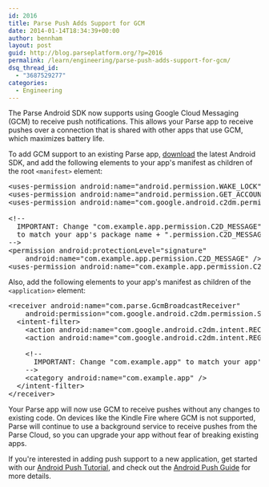 ```yaml
---
id: 2016
title: Parse Push Adds Support for GCM
date: 2014-01-14T18:34:39+00:00
author: bennham
layout: post
guid: http://blog.parseplatform.org/?p=2016
permalink: /learn/engineering/parse-push-adds-support-for-gcm/
dsq_thread_id:
  - "3687529277"
categories:
  - Engineering
---
```

The Parse Android SDK now supports using Google Cloud Messaging (GCM) to receive push notifications. This allows your Parse app to receive pushes over a connection that is shared with other apps that use GCM, which maximizes battery life.

To add GCM support to an existing Parse app, [download](https://parse.com/docs/downloads) the latest Android SDK, and add the following elements to your app's manifest as children of the root `<manifest>` element:

<pre class="brush: markup; gutter: false">&lt;uses-permission android:name="android.permission.WAKE_LOCK" /&gt;
&lt;uses-permission android:name="android.permission.GET_ACCOUNTS" /&gt;
&lt;uses-permission android:name="com.google.android.c2dm.permission.RECEIVE" /&gt;

&lt;!--
  IMPORTANT: Change "com.example.app.permission.C2D_MESSAGE" in the lines below
  to match your app&#039;s package name + ".permission.C2D_MESSAGE".
--&gt;
&lt;permission android:protectionLevel="signature"
    android:name="com.example.app.permission.C2D_MESSAGE" /&gt;
&lt;uses-permission android:name="com.example.app.permission.C2D_MESSAGE" /&gt;</pre>

Also, add the following elements to your app's manifest as children of the `<application>` element:

<pre class="brush: markup; gutter: false">&lt;receiver android:name="com.parse.GcmBroadcastReceiver"
    android:permission="com.google.android.c2dm.permission.SEND"&gt;
  &lt;intent-filter&gt;
    &lt;action android:name="com.google.android.c2dm.intent.RECEIVE" /&gt;
    &lt;action android:name="com.google.android.c2dm.intent.REGISTRATION" /&gt;

    &lt;!--
      IMPORTANT: Change "com.example.app" to match your app&#039;s package name.
    --&gt;
    &lt;category android:name="com.example.app" /&gt;
  &lt;/intent-filter&gt;
&lt;/receiver&gt;</pre>

Your Parse app will now use GCM to receive pushes without any changes to existing code. On devices like the Kindle Fire where GCM is not supported, Parse will continue to use a background service to receive pushes from the Parse Cloud, so you can upgrade your app without fear of breaking existing apps.

If you're interested in adding push support to a new application, get started with our [Android Push Tutorial](https://parse.com/tutorials/android-push-notifications), and check out the [Android Push Guide](https://parse.com/docs/push_guide#top/Android) for more details.